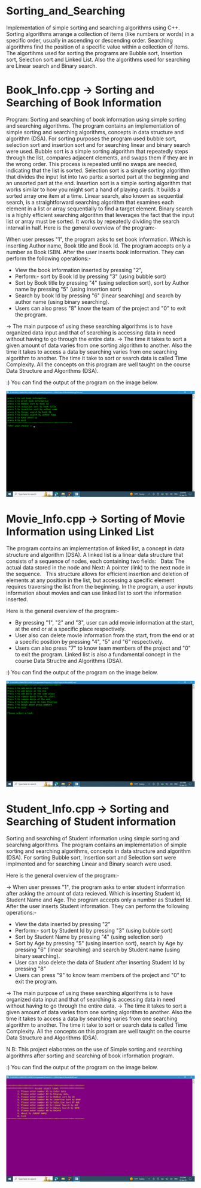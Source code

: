 # Sorting_and_Searching
Implementation of simple sorting and searching algorithms using C++.
Sorting algorithms arrange a collection of items (like numbers or words) in a specific order, usually in ascending or descending order. Searching algorithms find the position of a specific value within a collection of items.
The algortihms used for sorting the programs are Bubble sort, Insertion sort, Selection sort and Linked List. Also the algorithms used for searching are Linear search and Binary search.
# Book_Info.cpp -> Sorting and Searching of Book Information
Program: Sorting and searching of book information using simple sorting and searching algorithms. 
The program contains an implementation of simple sorting and searching algorithms, concepts in data structure and algorithm (DSA). For sorting purposes the program used bubble sort, selection sort and insertion sort and for searching linear and binary search were used. Bubble sort is a simple sorting algorithm that repeatedly steps through the list, compares adjacent elements, and swaps them if they are in the wrong order. This process is repeated until no swaps are needed, indicating that the list is sorted. Selection sort is a simple sorting algorithm that divides the input list into two parts: a sorted part at the beginning and an unsorted part at the end. Insertion sort is a simple sorting algorithm that works similar to how you might sort a hand of playing cards. It builds a sorted array one item at a time. Linear search, also known as sequential search, is a straightforward searching algorithm that examines each element in a list or array sequentially to find a target element. Binary search is a highly efficient searching algorithm that leverages the fact that the input list or array must be sorted. It works by repeatedly dividing the search interval in half.
Here is the general overview of the program:- 

When user presses "1", the program asks to set book information. Which is inserting Author name, Book title and Book Id. The program accepts only a number as Book ISBN. After the user inserts book information. They can perform the following operations:-  

- View the book information inserted by pressing "2", 
- Perform:- sort by Book Id by pressing "3" (using bubble sort) 
- Sort by Book title by pressing "4" (using selection sort), sort by Author name by pressing "5" (using insertion sort)
- Search by book Id by pressing "6" (linear searching) and search by author name (using binary searching). 
- Users can also press "8" know the team of the project and "0" to exit the program.

-> The main purpose of using these searching algorithms is to have organized data input and that of searching is accessing data in need without having to go through the entire data. 
-> The time it takes to sort a given amount of data varies from one sorting algorithm to another. Also the time it takes to access a data by searching varies from one searching algorithm to another. The time it take to sort or search data is called Time Complexity. All the concepts on this program are well taught on the course Data Structure and Algorithms (DSA).

:) You can find the output of the program on the image below.

![HTML Image](https://github.com/Kira-Legacy/Image_Repo/blob/main/Book%20Information.png)

# Movie_Info.cpp -> Sorting of Movie Information using Linked List
The program contains an implementation of linked list, a concept in data structure and algorithm (DSA). A linked list is a linear data structure that consists of a sequence of nodes, each containing two fields:   
Data: The actual data stored in the node and Next: A pointer (link) to the next node in the sequence.   
This structure allows for efficient insertion and deletion of elements at any position in the list, but accessing a specific element requires traversing the list from the beginning. 
In the program, a user inputs information about movies and can use linked list to sort the information inserted. 

Here is the general overview of the program:- 

- By pressing "1", "2" and "3", user can add movie information at the start, at the end or at a specific place respectively. 
- User also can delete movie information from the start, from the end or at a specific position by pressing "4", "5" and "6" respectively.  
- Users can also press "7" to know team members of the project and "0" to exit the program.
Linked list is also a fundamental concept in the course Data Structre and Algorithms (DSA).

:) You can find the output of the program on the image below.

![HTML Image](https://github.com/Kira-Legacy/Image_Repo/blob/main/Movie%20Information.png)

# Student_Info.cpp -> Sorting and Searching of Student information
Sorting and searching of Student information using simple sorting and searching algorithms. The program contains an implementation of simple sorting and searching algorithms, concepts in data structure and algorithm (DSA). For sorting Bubble sort, Insertion sort and Selection sort were implmented and for searching Linear and Binary search were used. 

Here is the general overview of the program:- 

-> When user presses "1", the program asks to enter student information after asking the amount of data recieved. Which is inserting Student Id, Student Name and Age. The program accepts only a number as Student Id. After the user inserts Student information. They can perform the following operations:- 

- View the data inserted by pressing "2"
- Perform:- sort by Student Id by pressing "3" (using bubble sort) 
- Sort by Student Name by pressing "4" (using selection sort) 
- Sort by Age by pressing "5" (using insertion sort), search by Age by pressing "6" (linear searching) and search by Student name (using binary searching). 
- User can also delete the data of Student after inserting Student Id by pressing "8"  
- Users can press "9" to know team members of the project and "0" to exit the program.

-> The main purpose of using these searching algorithms is to have organized data input and that of searching is accessing data in need without having to go through the entire data. -> The time it takes to sort a given amount of data varies from one sorting algorithm to another. Also the time it takes to access a data by searching varies from one searching algorithm to another. The time it take to sort or search data is called Time Complexity. All the concepts on this program are well taught on the course Data Structure and Algorithms (DSA).

N.B: This project elaborates on the use of Simple sorting and searching algorithms after sorting and searching of book information program.

:) You can find the output of the program on the image below.

![HTML Image](https://github.com/Kira-Legacy/Image_Repo/blob/main/Student%20Information.png)





